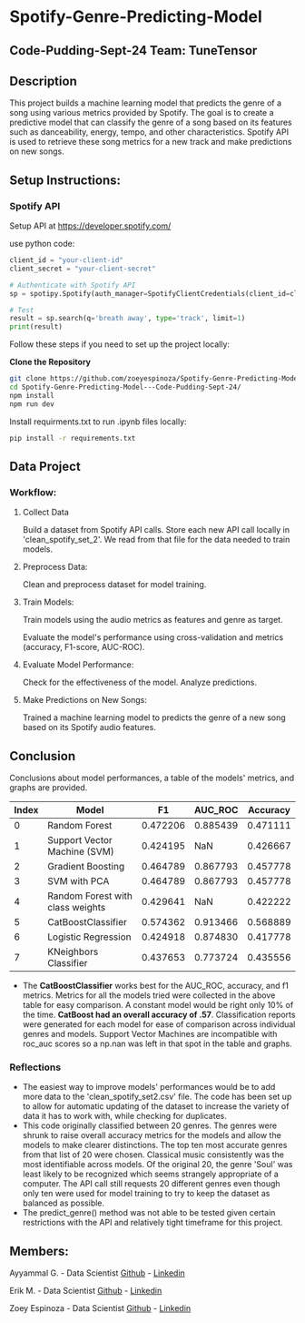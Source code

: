 # Spotify-Genre-Predicting-Model
## Code-Pudding-Sept-24 Team: TuneTensor

## Description
This project builds a machine learning model that predicts the genre of a song using various metrics provided by Spotify. The goal is to create a predictive model that can  classify the genre of a song based on its features such as danceability, energy, tempo, and other characteristics.  Spotify API is used to retrieve these song metrics for a new track and make predictions on new songs.

## Setup Instructions:

### Spotify API
Setup API at https://developer.spotify.com/

use python code:
```python
client_id = "your-client-id"
client_secret = "your-client-secret"

# Authenticate with Spotify API
sp = spotipy.Spotify(auth_manager=SpotifyClientCredentials(client_id=client_id, client_secret=client_secret))

# Test
result = sp.search(q='breath away', type='track', limit=1)
print(result)
```

Follow these steps if you need to set up the project locally:

**Clone the Repository**

```bash
git clone https://github.com/zoeyespinoza/Spotify-Genre-Predicting-Model---Code-Pudding-Sept-24/.git
cd Spotify-Genre-Predicting-Model---Code-Pudding-Sept-24/
npm install
npm run dev
```

Install requirments.txt to run .ipynb files locally:

```bash
pip install -r requirements.txt
```

## Data Project
### Workflow:
1. Collect Data
    
    Build a dataset from Spotify API calls. Store each new API call locally in 'clean_spotify_set_2'. We read from that file for the data needed to train models.

2. Preprocess Data:

    Clean and preprocess dataset for model training.
3. Train Models:
    
    Train models using the audio metrics as features and genre as target.
    
    Evaluate the model's performance using cross-validation and metrics (accuracy, F1-score, AUC-ROC).
4. Evaluate Model Performance:

    Check for the effectiveness of the model. Analyze predictions.    
5. Make Predictions on New Songs:
    
    Trained a machine learning model to predicts the genre of a new song based on its Spotify audio features.

## Conclusion
Conclusions about model performances, a table of the models' metrics, and graphs are provided.

| Index | Model                              | F1        | AUC_ROC  | Accuracy  |
|-------|------------------------------------|-----------|----------|-----------|
| 0     | Random Forest                      | 0.472206  | 0.885439 | 0.471111  |
| 1     | Support Vector Machine (SVM)      | 0.424195  | NaN      | 0.426667  |
| 2     | Gradient Boosting                  | 0.464789  | 0.867793 | 0.457778  |
| 3     | SVM with PCA                      | 0.464789  | 0.867793 | 0.457778  |
| 4     | Random Forest with class weights    | 0.429641  | NaN      | 0.422222  |
| 5     | CatBoostClassifier                 | 0.574362  | 0.913466 | 0.568889  |
| 6     | Logistic Regression                | 0.424918  | 0.874830 | 0.417778  |
| 7     | KNeighbors Classifier              | 0.437653  | 0.773724 | 0.435556  |


- The **CatBoostClassifier** works best for the AUC_ROC, accuracy, and f1 metrics. Metrics for all the models tried were collected in the above table for easy comparison. A constant model would be right only 10% of the time. **CatBoost had an overall accuracy of .57**. Classification reports were generated for each model for ease of comparison across individual genres and models. Support Vector Machines are incompatible with roc_auc scores so a np.nan was left in that spot in the table and graphs.

### Reflections
- The easiest way to improve models' performances would be to add more data to the 'clean_spotify_set2.csv' file. The code has been set up to allow for automatic updating of the dataset to increase the variety of data it has to work with, while checking for duplicates.
- This code originally classified between 20 genres. The genres were shrunk to raise overall accuracy metrics for the models and allow the models to make clearer distinctions. The top ten most accurate genres from that list of 20 were chosen. Classical music consistently was the most identifiable across models. Of the original 20, the genre 'Soul' was least likely to be recognized which seems strangely appropriate of a computer. The API call still requests 20 different genres even though only ten were used for model training to try to keep the dataset as balanced as possible.
- The predict_genre() method was not able to be tested given certain restrictions with the API and relatively tight timeframe for this project.

## Members:

Ayyammal G. - Data Scientist [Github](https://github.com/ayyammal-g) - [Linkedin](https://www.linkedin.com/in/ayyammal-g-25462591/)

Erik M. - Data Scientist [Github](https://github.com/tempest-fugue) - [Linkedin]()

Zoey Espinoza - Data Scientist [Github](https://github.com/zoeyespinoza) - [Linkedin](https://www.linkedin.com/in/zoeyespinoza/)
